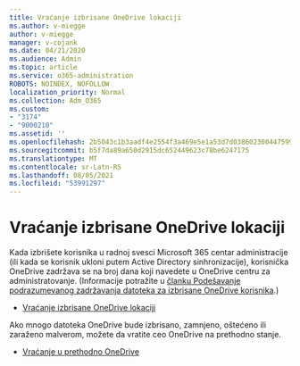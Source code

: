 ```yaml
---
title: Vraćanje izbrisane OneDrive lokaciji
ms.author: v-miegge
author: v-miegge
manager: v-cojank
ms.date: 04/21/2020
ms.audience: Admin
ms.topic: article
ms.service: o365-administration
ROBOTS: NOINDEX, NOFOLLOW
localization_priority: Normal
ms.collection: Adm_O365
ms.custom:
- "3174"
- "9000210"
ms.assetid: ''
ms.openlocfilehash: 2b5043c1b3aadf4e2554f3a469e5e1a53d7d038602300447599ff1c13cf31271
ms.sourcegitcommit: b5f7da89a650d2915dc652449623c78be6247175
ms.translationtype: MT
ms.contentlocale: sr-Latn-RS
ms.lasthandoff: 08/05/2021
ms.locfileid: "53991297"
---
```

# <a name="restore-a-deleted-onedrive-site"></a>Vraćanje izbrisane OneDrive lokaciji

Kada izbrišete korisnika u radnoj svesci Microsoft 365 centar administracije (ili kada se korisnik ukloni putem Active Directory sinhronizacije), korisnička OneDrive zadržava se na broj dana koji navedete u OneDrive centru za administratovanje. (Informacije potražite u [članku Podešavanje podrazumevanog zadržavanja datoteka za izbrisane OneDrive korisnika](https://docs.microsoft.com/onedrive/set-retention).)

* [Vraćanje izbrisane OneDrive lokaciji](https://docs.microsoft.com/onedrive/restore-deleted-onedrive)

Ako mnogo datoteka OneDrive bude izbrisano, zamnjeno, oštećeno ili zaraženo malverom, možete da vratite ceo OneDrive na prethodno stanje.

* [Vraćanje u prethodno OneDrive](https://support.office.com/article/Restore-your-OneDrive-fa231298-759d-41cf-bcd0-25ac53eb8a15)